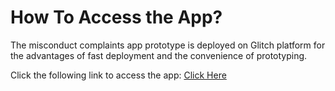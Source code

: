# How To Access the App?

The misconduct complaints app prototype is deployed on Glitch platform for the advantages of fast deployment and the convenience of prototyping.

Click the following link to access the app: [Click Here](https://misconduct-complaints.glitch.me/)
